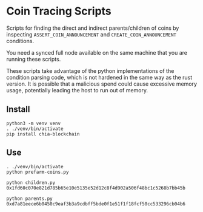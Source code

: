 # Coin Tracing Scripts

Scripts for finding the direct and indirect parents/children of coins by inspecting `ASSERT_COIN_ANNOUNCEMENT` and 
`CREATE_COIN_ANNOUNCEMENT` conditions.

You need a synced full node available on the same machine that you are running these scripts.

These scripts take advantage of the python implementations of the condition parsing code, which is not hardened in the 
same way as the rust version. It is possible that a malicious spend could cause excessive memory usage, potentially 
leading the host to run out of memory.

## Install

```shell
python3 -m venv venv
. ./venv/bin/activate
pip install chia-blockchain
```

## Use

```shell
. ./venv/bin/activate
python prefarm-coins.py

python children.py 0x1fd60c070e821d785b65e10e5135e52d12c8f4d902a506f48bc1c5268b7bb45b

python parents.py  0xd7a81eece6b0450c9eaf3b3a9cdbff5bde0f1e51f1f18fcf50cc533296cb04b6
```
